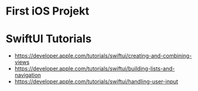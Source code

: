 # First iOS Projekt

# SwiftUI Tutorials


* https://developer.apple.com/tutorials/swiftui/creating-and-combining-views
* https://developer.apple.com/tutorials/swiftui/building-lists-and-navigation
* https://developer.apple.com/tutorials/swiftui/handling-user-input
